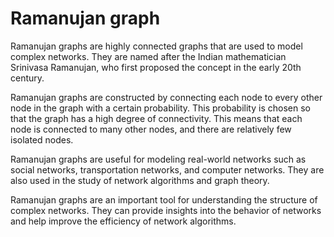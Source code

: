 # Ramanujan graph

Ramanujan graphs are highly connected graphs that are used to model complex networks. They are named after the Indian mathematician Srinivasa Ramanujan, who first proposed the concept in the early 20th century.

Ramanujan graphs are constructed by connecting each node to every other node in the graph with a certain probability. This probability is chosen so that the graph has a high degree of connectivity. This means that each node is connected to many other nodes, and there are relatively few isolated nodes.

Ramanujan graphs are useful for modeling real-world networks such as social networks, transportation networks, and computer networks. They are also used in the study of network algorithms and graph theory.

Ramanujan graphs are an important tool for understanding the structure of complex networks. They can provide insights into the behavior of networks and help improve the efficiency of network algorithms.
